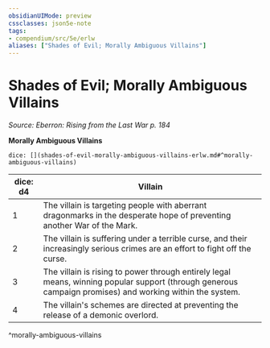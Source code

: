 ```yaml
---
obsidianUIMode: preview
cssclasses: json5e-note
tags:
- compendium/src/5e/erlw
aliases: ["Shades of Evil; Morally Ambiguous Villains"]
---
```

# Shades of Evil; Morally Ambiguous Villains
*Source: Eberron: Rising from the Last War p. 184* 

**Morally Ambiguous Villains**

`dice: [](shades-of-evil-morally-ambiguous-villains-erlw.md#^morally-ambiguous-villains)`

| dice: d4 | Villain |
|----------|---------|
| 1 | The villain is targeting people with aberrant dragonmarks in the desperate hope of preventing another War of the Mark. |
| 2 | The villain is suffering under a terrible curse, and their increasingly serious crimes are an effort to fight off the curse. |
| 3 | The villain is rising to power through entirely legal means, winning popular support (through generous campaign promises) and working within the system. |
| 4 | The villain's schemes are directed at preventing the release of a demonic overlord. |
^morally-ambiguous-villains